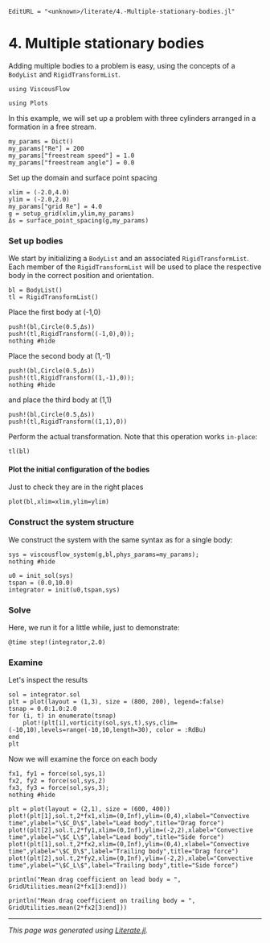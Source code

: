 ```@meta
EditURL = "<unknown>/literate/4.-Multiple-stationary-bodies.jl"
```

# 4. Multiple stationary bodies
Adding multiple bodies to a problem is easy, using the concepts of a `BodyList`
and `RigidTransformList`.

````@example 4.-Multiple-stationary-bodies
using ViscousFlow
````

````@example 4.-Multiple-stationary-bodies
using Plots
````

In this example, we will set up a problem with three cylinders arranged in a
formation in a free stream.

````@example 4.-Multiple-stationary-bodies
my_params = Dict()
my_params["Re"] = 200
my_params["freestream speed"] = 1.0
my_params["freestream angle"] = 0.0
````

Set up the domain and surface point spacing

````@example 4.-Multiple-stationary-bodies
xlim = (-2.0,4.0)
ylim = (-2.0,2.0)
my_params["grid Re"] = 4.0
g = setup_grid(xlim,ylim,my_params)
Δs = surface_point_spacing(g,my_params)
````

### Set up bodies
We start by initializing a `BodyList` and an associated `RigidTransformList`.
Each member of the `RigidTransformList` will be used to place the respective body in
the correct position and orientation.

````@example 4.-Multiple-stationary-bodies
bl = BodyList()
tl = RigidTransformList()
````

Place the first body at (-1,0)

````@example 4.-Multiple-stationary-bodies
push!(bl,Circle(0.5,Δs))
push!(tl,RigidTransform((-1,0),0));
nothing #hide
````

Place the second body at (1,-1)

````@example 4.-Multiple-stationary-bodies
push!(bl,Circle(0.5,Δs))
push!(tl,RigidTransform((1,-1),0));
nothing #hide
````

and place the third body at (1,1)

````@example 4.-Multiple-stationary-bodies
push!(bl,Circle(0.5,Δs))
push!(tl,RigidTransform((1,1),0))
````

Perform the actual transformation. Note that this operation works `in-place`:

````@example 4.-Multiple-stationary-bodies
tl(bl)
````

#### Plot the initial configuration of the bodies
Just to check they are in the right places

````@example 4.-Multiple-stationary-bodies
plot(bl,xlim=xlim,ylim=ylim)
````

### Construct the system structure
We construct the system with the same syntax as for a single body:

````@example 4.-Multiple-stationary-bodies
sys = viscousflow_system(g,bl,phys_params=my_params);
nothing #hide
````

````@example 4.-Multiple-stationary-bodies
u0 = init_sol(sys)
tspan = (0.0,10.0)
integrator = init(u0,tspan,sys)
````

### Solve
Here, we run it for a little while, just to demonstrate:

````@example 4.-Multiple-stationary-bodies
@time step!(integrator,2.0)
````

### Examine
Let's inspect the results

````@example 4.-Multiple-stationary-bodies
sol = integrator.sol
plt = plot(layout = (1,3), size = (800, 200), legend=:false)
tsnap = 0.0:1.0:2.0
for (i, t) in enumerate(tsnap)
    plot!(plt[i],vorticity(sol,sys,t),sys,clim=(-10,10),levels=range(-10,10,length=30), color = :RdBu)
end
plt
````

Now we will examine the force on each body

````@example 4.-Multiple-stationary-bodies
fx1, fy1 = force(sol,sys,1)
fx2, fy2 = force(sol,sys,2)
fx3, fy3 = force(sol,sys,3);
nothing #hide
````

````@example 4.-Multiple-stationary-bodies
plt = plot(layout = (2,1), size = (600, 400))
plot!(plt[1],sol.t,2*fx1,xlim=(0,Inf),ylim=(0,4),xlabel="Convective time",ylabel="\$C_D\$",label="Lead body",title="Drag force")
plot!(plt[2],sol.t,2*fy1,xlim=(0,Inf),ylim=(-2,2),xlabel="Convective time",ylabel="\$C_L\$",label="Lead body",title="Side force")
plot!(plt[1],sol.t,2*fx2,xlim=(0,Inf),ylim=(0,4),xlabel="Convective time",ylabel="\$C_D\$",label="Trailing body",title="Drag force")
plot!(plt[2],sol.t,2*fy2,xlim=(0,Inf),ylim=(-2,2),xlabel="Convective time",ylabel="\$C_L\$",label="Trailing body",title="Side force")
````

````@example 4.-Multiple-stationary-bodies
println("Mean drag coefficient on lead body = ", GridUtilities.mean(2*fx1[3:end]))
````

````@example 4.-Multiple-stationary-bodies
println("Mean drag coefficient on trailing body = ", GridUtilities.mean(2*fx2[3:end]))
````

---

*This page was generated using [Literate.jl](https://github.com/fredrikekre/Literate.jl).*

